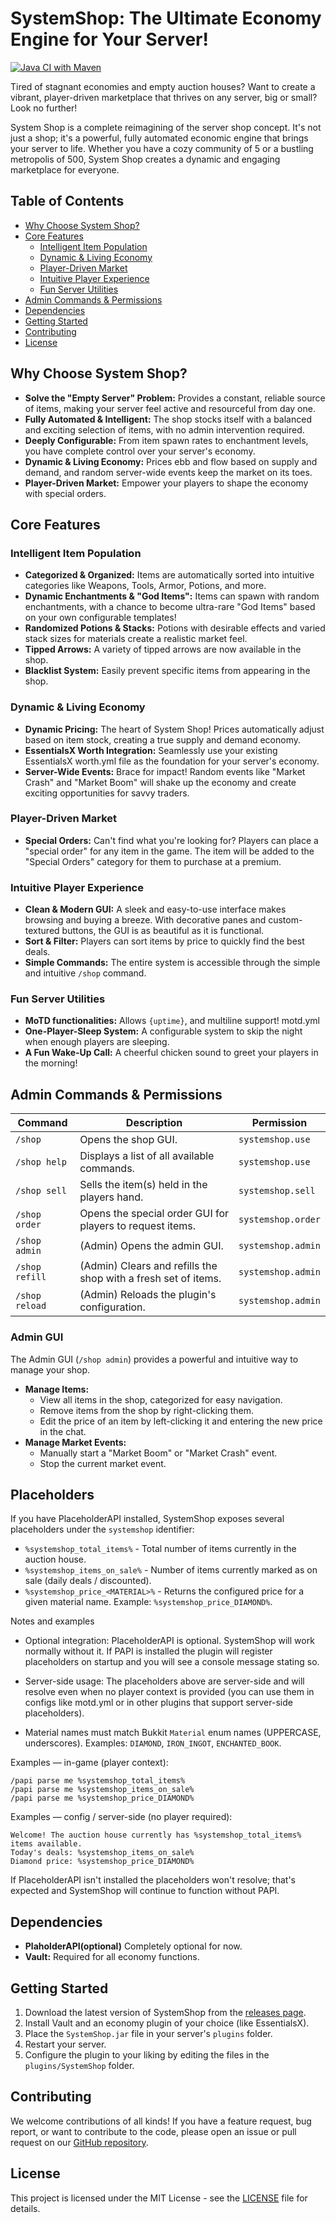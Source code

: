 
# SystemShop: The Ultimate Economy Engine for Your Server!

[![Java CI with Maven](https://github.com/grip244/SystemShop/actions/workflows/maven.yml/badge.svg?branch=master)](https://github.com/grip244/SystemShop/actions/workflows/maven.yml)

Tired of stagnant economies and empty auction houses? Want to create a vibrant, player-driven marketplace that thrives on any server, big or small? Look no further!

System Shop is a complete reimagining of the server shop concept. It's not just a shop; it's a powerful, fully automated economic engine that brings your server to life. Whether you have a cozy community of 5 or a bustling metropolis of 500, System Shop creates a dynamic and engaging marketplace for everyone.

## Table of Contents

*   [Why Choose System Shop?](#why-choose-system-shop)
*   [Core Features](#core-features)
    *   [Intelligent Item Population](#intelligent-item-population)
    *   [Dynamic & Living Economy](#dynamic--living-economy)
    *   [Player-Driven Market](#player-driven-market)
    *   [Intuitive Player Experience](#intuitive-player-experience)
    *   [Fun Server Utilities](#fun-server-utilities)
*   [Admin Commands & Permissions](#admin-commands--permissions)
*   [Dependencies](#dependencies)
*   [Getting Started](#getting-started)
*   [Contributing](#contributing)
*   [License](#license)

## Why Choose System Shop?

*   **Solve the "Empty Server" Problem:** Provides a constant, reliable source of items, making your server feel active and resourceful from day one.
*   **Fully Automated & Intelligent:** The shop stocks itself with a balanced and exciting selection of items, with no admin intervention required.
*   **Deeply Configurable:** From item spawn rates to enchantment levels, you have complete control over your server's economy.
*   **Dynamic & Living Economy:** Prices ebb and flow based on supply and demand, and random server-wide events keep the market on its toes.
*   **Player-Driven Market:** Empower your players to shape the economy with special orders.

## Core Features

### Intelligent Item Population

*   **Categorized & Organized:** Items are automatically sorted into intuitive categories like Weapons, Tools, Armor, Potions, and more.
*   **Dynamic Enchantments & "God Items":** Items can spawn with random enchantments, with a chance to become ultra-rare "God Items" based on your own configurable templates!
*   **Randomized Potions & Stacks:** Potions with desirable effects and varied stack sizes for materials create a realistic market feel.
*   **Tipped Arrows:** A variety of tipped arrows are now available in the shop.
*   **Blacklist System:** Easily prevent specific items from appearing in the shop.

### Dynamic & Living Economy

*   **Dynamic Pricing:** The heart of System Shop! Prices automatically adjust based on item stock, creating a true supply and demand economy.
*   **EssentialsX Worth Integration:** Seamlessly use your existing EssentialsX worth.yml file as the foundation for your server's economy.
*   **Server-Wide Events:** Brace for impact! Random events like "Market Crash" and "Market Boom" will shake up the economy and create exciting opportunities for savvy traders.

### Player-Driven Market

*   **Special Orders:** Can't find what you're looking for? Players can place a "special order" for any item in the game. The item will be added to the "Special Orders" category for them to purchase at a premium.

### Intuitive Player Experience

*   **Clean & Modern GUI:** A sleek and easy-to-use interface makes browsing and buying a breeze. With decorative panes and custom-textured buttons, the GUI is as beautiful as it is functional.
*   **Sort & Filter:** Players can sort items by price to quickly find the best deals.
*   **Simple Commands:** The entire system is accessible through the simple and intuitive `/shop` command.

### Fun Server Utilities

*   **MoTD functionalities:** Allows `{uptime}`, and multiline support! motd.yml
*   **One-Player-Sleep System:** A configurable system to skip the night when enough players are sleeping.
*   **A Fun Wake-Up Call:** A cheerful chicken sound to greet your players in the morning!

## Admin Commands & Permissions

| Command | Description | Permission |
| --- | --- | --- |
| `/shop` | Opens the shop GUI. | `systemshop.use` |
| `/shop help` | Displays a list of all available commands. | `systemshop.use` |
| `/shop sell` | Sells the item(s) held in the players hand. | `systemshop.sell` |
| `/shop order` | Opens the special order GUI for players to request items. | `systemshop.order` |
| `/shop admin` | (Admin) Opens the admin GUI. | `systemshop.admin` |
| `/shop refill` | (Admin) Clears and refills the shop with a fresh set of items. | `systemshop.admin` |
| `/shop reload` | (Admin) Reloads the plugin's configuration. | `systemshop.admin` |

### Admin GUI

The Admin GUI (`/shop admin`) provides a powerful and intuitive way to manage your shop.

*   **Manage Items:**
    *   View all items in the shop, categorized for easy navigation.
    *   Remove items from the shop by right-clicking them.
    *   Edit the price of an item by left-clicking it and entering the new price in the chat.
*   **Manage Market Events:**
    *   Manually start a "Market Boom" or "Market Crash" event.
    *   Stop the current market event.

## Placeholders

If you have PlaceholderAPI installed, SystemShop exposes several placeholders under the `systemshop` identifier:

- `%systemshop_total_items%` - Total number of items currently in the auction house.
- `%systemshop_items_on_sale%` - Number of items currently marked as on sale (daily deals / discounted).
- `%systemshop_price_<MATERIAL>%` - Returns the configured price for a given material name. Example: `%systemshop_price_DIAMOND%`.

Notes and examples

- Optional integration: PlaceholderAPI is optional. SystemShop will work normally without it. If PAPI is installed the plugin will register placeholders on startup and you will see a console message stating so.

- Server-side usage: The placeholders above are server-side and will resolve even when no player context is provided (you can use them in configs like motd.yml or in other plugins that support server-side placeholders).

- Material names must match Bukkit `Material` enum names (UPPERCASE, underscores). Examples: `DIAMOND`, `IRON_INGOT`, `ENCHANTED_BOOK`.

Examples — in-game (player context):
```
/papi parse me %systemshop_total_items%
/papi parse me %systemshop_items_on_sale%
/papi parse me %systemshop_price_DIAMOND%
```

Examples — config / server-side (no player required):
```
Welcome! The auction house currently has %systemshop_total_items% items available.
Today's deals: %systemshop_items_on_sale%
Diamond price: %systemshop_price_DIAMOND%
```

If PlaceholderAPI isn't installed the placeholders won't resolve; that's expected and SystemShop will continue to function without PAPI.

## Dependencies
*   **PlaholderAPI(optional)** Completely optional for now.
*   **Vault:** Required for all economy functions.

## Getting Started

1.  Download the latest version of SystemShop from the [releases page](https://github.com/grip244/SystemShop/releases).
2.  Install Vault and an economy plugin of your choice (like EssentialsX).
3.  Place the `SystemShop.jar` file in your server's `plugins` folder.
4.  Restart your server.
5.  Configure the plugin to your liking by editing the files in the `plugins/SystemShop` folder.

## Contributing

We welcome contributions of all kinds! If you have a feature request, bug report, or want to contribute to the code, please open an issue or pull request on our [GitHub repository](https://github.com/grip244/SystemShop).

## License

This project is licensed under the MIT License - see the [LICENSE](LICENSE) file for details.
